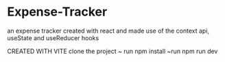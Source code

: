 # Expense-Tracker
an expense tracker created with react and made use of the context api, useState and useReducer hooks

CREATED WITH VITE
clone the project
~ run npm install
~run npm run dev

